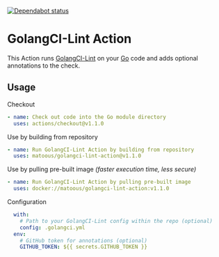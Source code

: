 [![Dependabot status](https://api.dependabot.com/badges/status?host=github&repo=matoous/golangci-lint-action)](https://dependabot.com/)

# GolangCI-Lint Action
This Action runs [GolangCI-Lint](https://github.com/golangci/golangci-lint) on your [Go](https://golang.org/) code and adds optional annotations to the check.

## Usage

Checkout

```YAML
- name: Check out code into the Go module directory
  uses: actions/checkout@v1.1.0
```

Use by building from repository

```YAML
- name: Run GolangCI-Lint Action by building from repository
  uses: matoous/golangci-lint-action@v1.1.0
```

Use by pulling pre-built image *(faster execution time, less secure)*

```YAML
- name: Run GolangCI-Lint Action by pulling pre-built image
  uses: docker://matoous/golangci-lint-action:v1.1.0
```

Configuration

```YAML
  with:
    # Path to your GolangCI-Lint config within the repo (optional)
    config: .golangci.yml
  env:
    # GitHub token for annotations (optional)
    GITHUB_TOKEN: ${{ secrets.GITHUB_TOKEN }}
```
